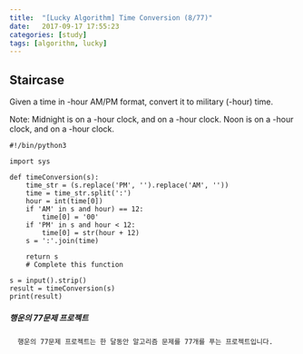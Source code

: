 ```yaml
---
title:  "[Lucky Algorithm] Time Conversion (8/77)"
date:   2017-09-17 17:55:23
categories: [study]
tags: [algorithm, lucky]
---
```

## Staircase
Given a time in -hour AM/PM format, convert it to military (-hour) time.

Note: Midnight is  on a -hour clock, and  on a -hour clock. Noon is  on a -hour clock, and  on a -hour clock.

```
#!/bin/python3

import sys

def timeConversion(s):
    time_str = (s.replace('PM', '').replace('AM', ''))
    time = time_str.split(':')
    hour = int(time[0])
    if 'AM' in s and hour) == 12:
        time[0] = '00'
    if 'PM' in s and hour < 12:
        time[0] = str(hour + 12)
    s = ':'.join(time)

    return s
    # Complete this function

s = input().strip()
result = timeConversion(s)
print(result)
```

##### 행운의 77문제 프로젝트
```
  행운의 77문제 프로젝트는 한 달동안 알고리즘 문제를 77개를 푸는 프로젝트입니다.
```
